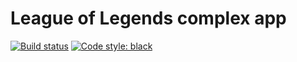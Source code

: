 # League of Legends complex app

[![Build status](https://github.com/AlexanderObolonkov/lol_app/actions/workflows/checks.yml/badge.svg?branch=main)](https://github.com/AlexanderObolonkov/lol_app/actions/workflows/checks.yml)
[![Code style: black](https://img.shields.io/badge/code%20style-black-000000.svg)](https://github.com/psf/black)